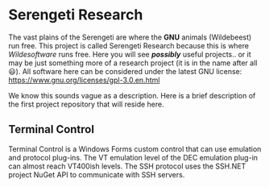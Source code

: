 # Serengeti Research

The vast plains of the Serengeti are where the **GNU** animals (Wildebeest) run free. This project is called Serengeti Research because this is where *Wildesoftware* runs free. Here you will see ***possibly*** useful projects.. or it may be just something more of a research project (it is in the name after all :smiley:). All software here can be considered under the latest GNU license:
https://www.gnu.org/licenses/gpl-3.0.en.html

We know this sounds vague as a description. Here is a brief description of the first project repository that will reside here.

## Terminal Control

Terminal Control is a Windows Forms custom control that can use emulation and protocol plug-ins. The VT emulation level of the DEC emulation plug-in can almost reach VT400ish levels. The SSH protocol uses the SSH.NET project NuGet API to communicate with SSH servers.
